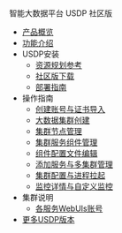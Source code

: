 <div class="sidebar_title icon_"> 智能大数据平台 USDP 社区版</div>   



* [产品概览](/usdp_community/1.0.x/README)
* [功能介绍](usdp_community/1.0.x/release_notes)
* USDP安装
  * [资源规划参考](usdp_community/1.0.x/plan&create/deploy_plan)
  * [社区版下载](usdp_community/1.0.x/plan&create/download)
  * [部署指南](usdp_community/1.0.x/plan&create/install)
* 操作指南
  * [创建账号与证书导入](usdp_community/1.0.x/webconsole/license)
  * [大数据集群创建](usdp_community/1.0.x/webconsole/cluster_create)
  * [集群节点管理](usdp_community/1.0.x/webconsole/nodes)
  * [集群服务组件管理](usdp_community/1.0.x/webconsole/services)
  * [组件配置文件编辑](usdp_community/1.0.x/webconsole/configration)
  * [添加服务与多集群管理](usdp_community/1.0.x/webconsole/cluster_manager)
  * [集群配置与进程拉起](usdp_community/1.0.x/webconsole/cluster_service)
  * [监控详情与自定义监控](usdp_community/1.0.x/webconsole/monitor)
* 集群说明
  * [各服务WebUIs账号](usdp_community/1.0.x/cluster_notes/login)
* [更多USDP版本](/usdp_community/version_list)


